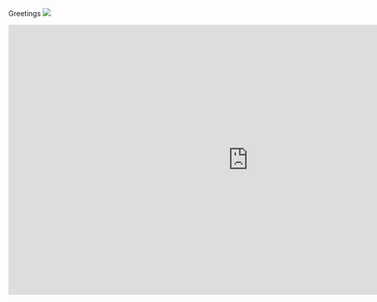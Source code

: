 Greetings
![](https://unncfab.oss-cn-hangzhou.aliyuncs.com/img/liang/47bbceee532da7e7b36d9ab88ab6fe5.jpg)
<iframe width="951" height="535" src="https://www.youtube.com/embed/DdfVCkOAiEI" title="London park" frameborder="0" allow="accelerometer; autoplay; clipboard-write; encrypted-media; gyroscope; picture-in-picture; web-share" referrerpolicy="strict-origin-when-cross-origin" allowfullscreen></iframe>